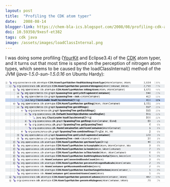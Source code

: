 ```yaml
---
layout: post
title:  "Profiling the CDK atom typer"
date:   2008-08-14
blogger-link: https://chem-bla-ics.blogspot.com/2008/08/profiling-cdk-atom-typer.html
doi: 10.59350/9xesf-et382
tags: cdk java
image: /assets/images/loadClassInternal.png
---
```


I was doing some profiling ([YourKit](http://yourkit.com/) and Eclipse3.4) of the [CDK](http://cdk.sf.net/) atom typer, and it turns out
that most time is spend on the perception of nitrogen atom types, which seems to be caused by the loadClassInternal() method of the JVM
(*java-1.5.0-sun-1.5.0.16* on Ubuntu Hardy):

![](/assets/images/loadClassInternal.png)
